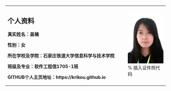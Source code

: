 <table border="0">
  <tr>
    <td width="75%">
      <h2>个人资料</h2>
      <p><b>真实姓名：盖楠</b></p>
      <p><b>性别：女</b></p>
      <p><b>所在学校及学院：石家庄铁道大学信息科学与技术学院</b></p>
      <p><b>班级及专业：软件工程信1705-1班</b></p>
      <p><b>GITHUB个人主页地址：https://krikou.github.io</b></p>
    </td>
    <td width="25%">
      <img src="DE35A6803081DDE3E493CB7A0FECFC7F.png" width="100%">      % 插入证件照代码
    </td>
  </tr>
</table>
